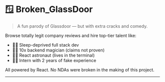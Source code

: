 # 🪟 Broken_GlassDoor

> A fun parody of Glassdoor — but with extra cracks and comedy.

Browse totally legit company reviews and hire top-tier talent like:
- 🧑‍💻 Sleep-deprived full stack dev
- 🧙‍♂️ 10x backend magician (claims not proven)
- 👩‍🚀 React astronaut (lives in the terminal)
- 🧟‍♀️ Intern with 2 years of fake experience

All powered by React. No NDAs were broken in the making of this project.

---
